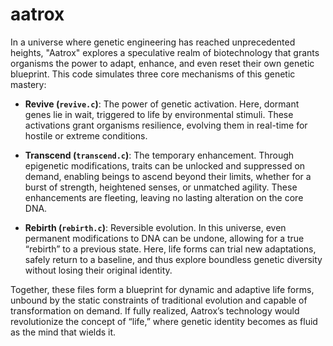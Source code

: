 # aatrox

In a universe where genetic engineering has reached unprecedented heights, "Aatrox" explores a speculative realm of biotechnology that grants organisms the power to adapt, enhance, and even reset their own genetic blueprint. This code simulates three core mechanisms of this genetic mastery:

- **Revive (`revive.c`)**: The power of genetic activation. Here, dormant genes lie in wait, triggered to life by environmental stimuli. These activations grant organisms resilience, evolving them in real-time for hostile or extreme conditions.

- **Transcend (`transcend.c`)**: The temporary enhancement. Through epigenetic modifications, traits can be unlocked and suppressed on demand, enabling beings to ascend beyond their limits, whether for a burst of strength, heightened senses, or unmatched agility. These enhancements are fleeting, leaving no lasting alteration on the core DNA.

- **Rebirth (`rebirth.c`)**: Reversible evolution. In this universe, even permanent modifications to DNA can be undone, allowing for a true “rebirth” to a previous state. Here, life forms can trial new adaptations, safely return to a baseline, and thus explore boundless genetic diversity without losing their original identity.

Together, these files form a blueprint for dynamic and adaptive life forms, unbound by the static constraints of traditional evolution and capable of transformation on demand. If fully realized, Aatrox’s technology would revolutionize the concept of “life,” where genetic identity becomes as fluid as the mind that wields it.
